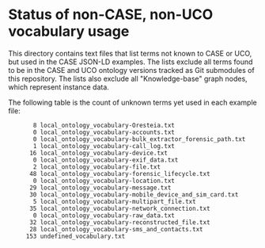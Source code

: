 # Status of non-CASE, non-UCO vocabulary usage

This directory contains text files that list terms not known to CASE or UCO, but used in the CASE JSON-LD examples.  The lists exclude all terms found to be in the CASE and UCO ontology versions tracked as Git submodules of this repository.  The lists also exclude all "Knowledge-base" graph nodes, which represent instance data.

The following table is the count of unknown terms yet used in each example file:

```
       8 local_ontology_vocabulary-Oresteia.txt
       0 local_ontology_vocabulary-accounts.txt
       0 local_ontology_vocabulary-bulk_extractor_forensic_path.txt
       1 local_ontology_vocabulary-call_log.txt
      16 local_ontology_vocabulary-device.txt
       0 local_ontology_vocabulary-exif_data.txt
       2 local_ontology_vocabulary-file.txt
      48 local_ontology_vocabulary-forensic_lifecycle.txt
       0 local_ontology_vocabulary-location.txt
      29 local_ontology_vocabulary-message.txt
      30 local_ontology_vocabulary-mobile_device_and_sim_card.txt
       5 local_ontology_vocabulary-multipart_file.txt
      35 local_ontology_vocabulary-network_connection.txt
       0 local_ontology_vocabulary-raw_data.txt
      32 local_ontology_vocabulary-reconstructed_file.txt
      28 local_ontology_vocabulary-sms_and_contacts.txt
     153 undefined_vocabulary.txt
```
